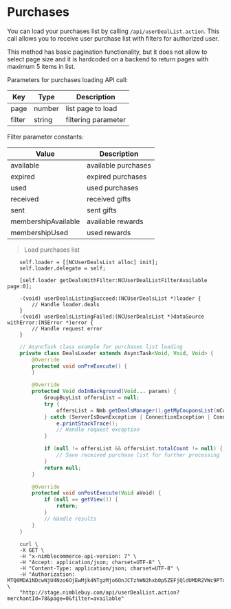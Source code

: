 # Purchases

You can load your purchases list by calling `/api/userDealList.action`. 
This call allows you to receive user purchase list with filters for authorized user.

<aside class="notice">
This method has basic pagination functionality, but it does not allow to select page size and it is hardcoded on a backend to return pages with maximum 5 items in list.
</aside>

Parameters for purchases loading API call:

Key | Type | Description
--------- | --------- | -----------
page | number | list page to load
filter | string | filtering parameter

Filter parameter constants:

Value| Description
--------- | -----------
available | available purchases
expired | expired purchases
used | used purchases
received | received gifts
sent | sent gifts
membershipAvailable | available rewards
membershipUsed | used rewards

> Load purchases list

```objective_c
	self.loader = [[NCUserDealsList alloc] init];
	self.loader.delegate = self;
	
	[self.loader getDealsWithFilter:NCUserDealListFilterAvailable page:0];
	
	-(void) userDealsListingSucceed:(NCUserDealsList *)loader {
		// Handle loader.deals
	}
	-(void) userDealsListingFailed:(NCUserDealsList *)dataSource withError:(NSError *)error {
		// Handle request error
	}
```

```java
	// AsyncTask class example for purchases list loading
	private class DealsLoader extends AsyncTask<Void, Void, Void> {
		@Override
		protected void onPreExecute() {
		}

		@Override
		protected Void doInBackground(Void... params) {
			GroupBuyList offersList = null;
			try {
				offersList = Nmb.getDealsManager().getMyCouponsList(mCurrentPage, filter);
			} catch (ServerIsDownException | ConnectionException | ConnectionTimeoutException e) {
				e.printStackTrace();
				// Handle request exception
			}

			if (null != offersList && offersList.totalCount != null) {
				// Save received purchase list for further processing
			}
			return null;
		}

		@Override
		protected void onPostExecute(Void aVoid) {
			if (null == getView()) {
				return;
			}
			// Handle results
		}
	}
```

```shell
	curl \
	-X GET \
	-H "x-nimblecommerce-api-version: 7" \
	-H "Accept: application/json; charset=UTF-8" \
	-H "Content-Type: application/json; charset=UTF-8" \
	-H "Authorization: MTQ0MDA1NDcwNjU4Nzo6OjEwMjk4NTgzMjo6OnJCTzhWN2hxb0p5ZEFjQldUMDR2VWc9PTo6OlNVQlNDUklCRVJfSUQ=" \
	"http://stage.nimblebuy.com/api/userDealList.action?merchantId=78&page=0&filter=available"
```